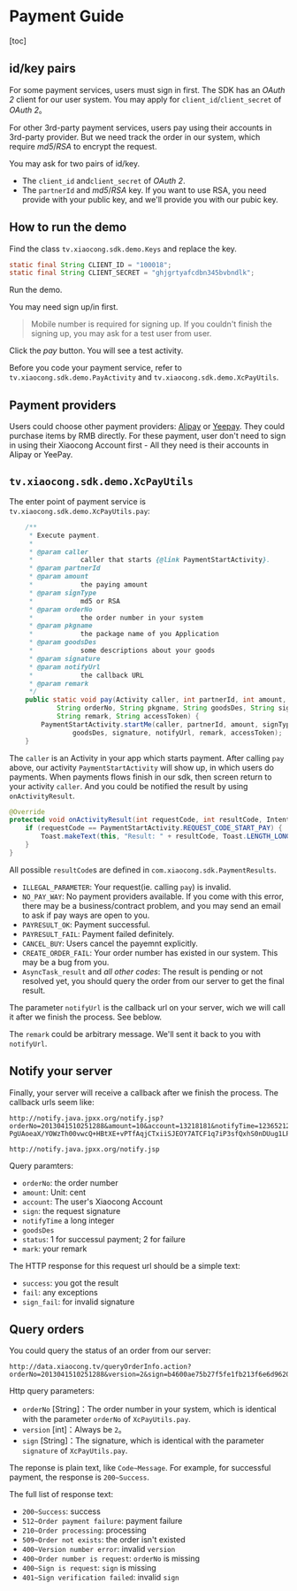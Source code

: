 # Payment Guide

[toc]

<a name="appply_for_account" ></a>
## id/key pairs

For some payment services, users must sign in first. The SDK has an *OAuth 2* client for our user system. You may apply for `client_id`/`client_secret` of *OAuth 2*。

For other 3rd-party payment services, users pay using their accounts in 3rd-party provider. But we need track the order in our system, which require *md5*/*RSA* to encrypt the request.

You may ask for two pairs of id/key.
- The `client_id` and`client_secret` of *OAuth 2*.
- The `partnerId` and *md5*/*RSA* key. If you want to use RSA, you need provide with your public key, and we'll provide you with our pubic key.

## How to run the demo

Find the class `tv.xiaocong.sdk.demo.Keys` and replace the key.

```java
static final String CLIENT_ID = "100018";
static final String CLIENT_SECRET = "ghjgrtyafcdbn345bvbndlk";
```

Run the demo.

You may need sign up/in first.

> Mobile number is required for signing up. If you couldn't finish the signing up, you may ask for a test user from user.

Click the *pay* button. You will see a test activity.

Before you code your payment service, refer to `tv.xiaocong.sdk.demo.PayActivity` and `tv.xiaocong.sdk.demo.XcPayUtils`.

## Payment providers

Users could choose other payment providers: [Alipay](https://www.alipay.com/) or [Yeepay](https://www.yeepay.com/). They could purchase items by RMB directly. For these payment, user don't need to sign in using their Xiaocong Account first - All they need is their accounts in Alipay or YeePay.

## `tv.xiaocong.sdk.demo.XcPayUtils`

The enter point of payment service is `tv.xiaocong.sdk.demo.XcPayUtils.pay`:

```java
    /**
     * Execute payment.
     * 
     * @param caller
     *            caller that starts {@link PaymentStartActivity}.
     * @param partnerId
     * @param amount
     *            the paying amount
     * @param signType
     *            md5 or RSA
     * @param orderNo
     *            the order number in your system
     * @param pkgname
     *            the package name of you Application
     * @param goodsDes
     *            some descriptions about your goods
     * @param signature
     * @param notifyUrl
     *            the callback URL
     * @param remark
     */
    public static void pay(Activity caller, int partnerId, int amount, String signType,
            String orderNo, String pkgname, String goodsDes, String signature, String notifyUrl,
            String remark, String accessToken) {
        PaymentStartActivity.startMe(caller, partnerId, amount, signType, orderNo, pkgname,
                goodsDes, signature, notifyUrl, remark, accessToken);
    }
```


The `caller` is an Activity in your app which starts payment. After calling `pay` above, our activity `PaymentStartActivity` will show up, in which users do payments. When payments flows finish in our sdk, then screen return to your activity `caller`. And you could be notified the result by using `onActivityResult`.

```java
@Override
protected void onActivityResult(int requestCode, int resultCode, Intent data) {
	if (requestCode == PaymentStartActivity.REQUEST_CODE_START_PAY) {
		Toast.makeText(this, "Result: " + resultCode, Toast.LENGTH_LONG).show();
	}
}
```

All possible `resultCode`s are defined in `com.xiaocong.sdk.PaymentResults`.

- `ILLEGAL_PARAMETER`: Your request(ie. calling `pay`) is invalid.
- `NO_PAY_WAY`: No payment providers available. If you come with this error, there may be a business/contract problem, and you may send an email to ask if pay ways are open to you.
- `PAYRESULT_OK`: Payment successful.
- `PAYRESULT_FAIL`: Payment failed definitely.
- `CANCEL_BUY`: Users cancel the payemnt explicitly.
- `CREATE_ORDER_FAIL`: Your order number has existed in our system. This may be a bug from you.
- `AsyncTask_result` and *all other codes*: The result is pending or not resolved yet, you should query the order from our server to get the final result.


The parameter `notifyUrl` is the callback url on your server, wich we will call it after we finish the process. See beblow.

The `remark` could be arbitrary message. We'll sent it back to you with `notifyUrl`.



## Notify your server

Finally, your server will receive a callback after we finish the process. The callback urls seem like:

```
http://notify.java.jpxx.org/notify.jsp?orderNo=2013041510251288&amount=10&account=13218181&notifyTime=12365212352&goodsDes=sword&status=1&sign=ZPZULntRpJwFmGNIVKwjLEF2Tze7bqs60rxQ22CqT5J1UlvGo575QK9z/+p+7E9cOoRoWzqR6xHZ6WVv3dloyGKDR0btvrdq PgUAoeaX/YOWzTh00vwcQ+HBtXE+vPTfAqjCTxiiSJEOY7ATCF1q7iP3sfQxhS0nDUug1LP3OLk&mark=testcontent
```

`http://notify.java.jpxx.org/notify.jsp`

Query paramters:
- `orderNo`: the order number
- `amount`: Unit: cent
- `account`: The user's Xiaocong Account
- `sign`: the request signature
- `notifyTime` a long integer
- `goodsDes`
- `status`: 1 for successul payment; 2 for failure
- `mark`: your remark

The HTTP response for this request url should be a simple text:
- `success`: you got the result
- `fail`: any exceptions
- `sign_fail`: for invalid signature

## Query orders

You could query the status of an order from our server:
```
http://data.xiaocong.tv/queryOrderInfo.action?orderNo=2013041510251288&version=2&sign=b4600ae75b27f5fe1fb213f6e6d9620a
```

Http query parameters:
- `orderNo` [String]：The order number in your system, which is identical with the parameter `orderNo` of `XcPayUtils.pay`.
- `version` [int]：Always be `2`。
- `sign` [String]：The signature, which is identical with the parameter `signature` of `XcPayUtils.pay`.

The reponse is plain text, like `Code~Message`. For example, for successful payment, the response is `200~Success`.

The full list of response text:
- `200~Success`: success
- `512~Order payment failure`: payment failure
- `210~Order processing`: processing
- `509~Order not exists`: the order isn't existed
- `400~Version number error`: invalid `version`
- `400~Order number is request`: `orderNo` is missing
- `400~Sign is request`: `sign` is missing
- `401~Sign verification failed`: invalid `sign`

